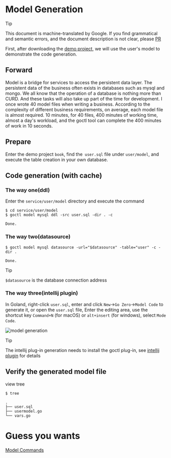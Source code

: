# Model Generation
> [!TIP]
> This document is machine-translated by Google. If you find grammatical and semantic errors, and the document description is not clear, please [PR](doc-contibute.md)


First, after downloading the [demo project](https://zeromicro.github.io/go-zero/resource/book.zip), we will use the user's model to demonstrate the code generation.

## Forward
Model is a bridge for services to access the persistent data layer. The persistent data of the business often exists in databases such as mysql and mongo. We all know that the operation of a database is nothing more than CURD.
And these tasks will also take up part of the time for development. I once wrote 40 model files when writing a business. According to the complexity of different business requirements, on average, each model file is almost required.
10 minutes, for 40 files, 400 minutes of working time, almost a day's workload, and the goctl tool can complete the 400 minutes of work in 10 seconds.

## Prepare
Enter the demo project `book`, find the` user.sql` file under `user/model`, and execute the table creation in your own database.

## Code generation (with cache)
### The way one(ddl)
Enter the `service/user/model` directory and execute the command
```shell
$ cd service/user/model
$ goctl model mysql ddl -src user.sql -dir . -c
```
```text
Done.
```

### The way two(datasource)
```shell
$ goctl model mysql datasource -url="$datasource" -table="user" -c -dir .
```
```text
Done.
```
> [!TIP]
> `$datasource` is the database connection address

### The way three(intellij plugin)
In Goland, right-click `user.sql`, enter and click `New`->`Go Zero`->`Model Code` to generate it, or open the `user.sql` file,
Enter the editing area, use the shortcut key `Command+N` (for macOS) or `alt+insert` (for windows), select `Mode Code`.

![model generation](https://zeromicro.github.io/go-zero/resource/intellij-model.png)

> [!TIP]
> The intellij plug-in generation needs to install the goctl plug-in, see [intellij plugin](intellij.md) for details

## Verify the generated model file
view tree
```shell
$ tree
```
```text
.
├── user.sql
├── usermodel.go
└── vars.go
```

# Guess you wants
[Model Commands](goctl-model.md)
